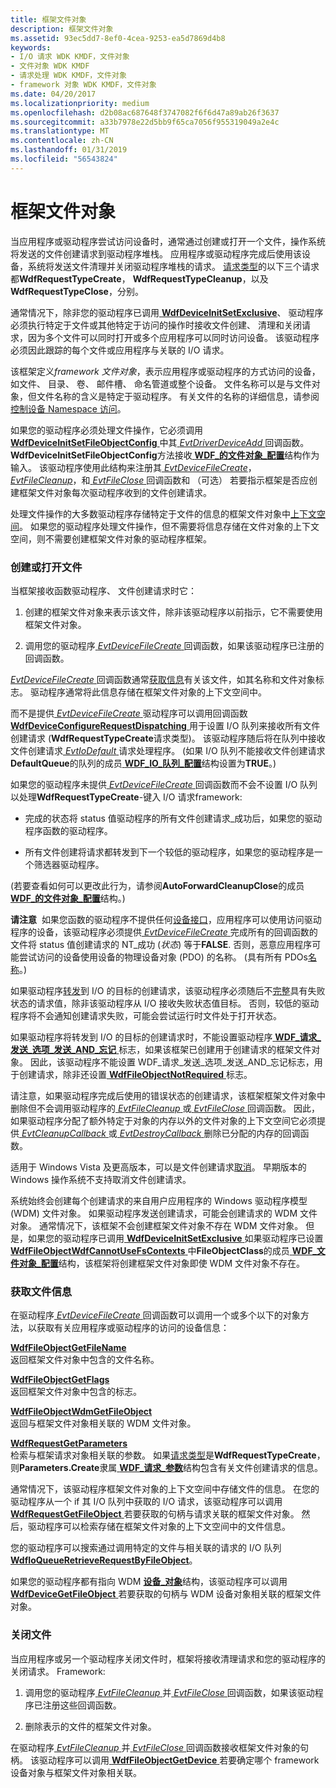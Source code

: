 ```yaml
---
title: 框架文件对象
description: 框架文件对象
ms.assetid: 93ec5dd7-8ef0-4cea-9253-ea5d7869d4b8
keywords:
- I/O 请求 WDK KMDF，文件对象
- 文件对象 WDK KMDF
- 请求处理 WDK KMDF，文件对象
- framework 对象 WDK KMDF，文件对象
ms.date: 04/20/2017
ms.localizationpriority: medium
ms.openlocfilehash: d2b08ac687648f3747082f6f6d47a89ab26f3637
ms.sourcegitcommit: a33b7978e22d5bb9f65ca7056f955319049a2e4c
ms.translationtype: MT
ms.contentlocale: zh-CN
ms.lasthandoff: 01/31/2019
ms.locfileid: "56543824"
---
```

# <a name="framework-file-objects"></a>框架文件对象





当应用程序或驱动程序尝试访问设备时，通常通过创建或打开一个文件，操作系统将发送的文件创建请求到驱动程序堆栈。 应用程序或驱动程序完成后使用该设备，系统将发送文件清理并关闭驱动程序堆栈的请求。 [请求类型](https://msdn.microsoft.com/library/windows/hardware/ff552503)的以下三个请求都**WdfRequestTypeCreate**， **WdfRequestTypeCleanup**，以及**WdfRequestTypeClose**，分别。

通常情况下，除非您的驱动程序已调用[ **WdfDeviceInitSetExclusive**](https://msdn.microsoft.com/library/windows/hardware/ff546097)、 驱动程序必须执行特定于文件或其他特定于访问的操作时接收文件创建、 清理和关闭请求，因为多个文件可以同时打开或多个应用程序可以同时访问设备。 该驱动程序必须因此跟踪的每个文件或应用程序与关联的 I/O 请求。

该框架定义*framework 文件对象*，表示应用程序或驱动程序的方式访问的设备，如文件、 目录、 卷、 邮件槽、 命名管道或整个设备。 文件名称可以是与文件对象，但文件名称的含义是特定于驱动程序。 有关文件的名称的详细信息，请参阅[控制设备 Namespace 访问](https://msdn.microsoft.com/library/windows/hardware/ff542068)。

如果您的驱动程序必须处理文件操作，它必须调用[ **WdfDeviceInitSetFileObjectConfig** ](https://msdn.microsoft.com/library/windows/hardware/ff546107)中其[ *EvtDriverDeviceAdd* ](https://msdn.microsoft.com/library/windows/hardware/ff541693)回调函数。 **WdfDeviceInitSetFileObjectConfig**方法接收[ **WDF\_的文件对象\_配置**](https://msdn.microsoft.com/library/windows/hardware/ff551319)结构作为输入。 该驱动程序使用此结构来注册其[ *EvtDeviceFileCreate*](https://msdn.microsoft.com/library/windows/hardware/ff540868)， [ *EvtFileCleanup*](https://msdn.microsoft.com/library/windows/hardware/ff541700)，和[ *EvtFileClose* ](https://msdn.microsoft.com/library/windows/hardware/ff541702)回调函数和 （可选） 若要指示框架是否应创建框架文件对象每次驱动程序收到的文件创建请求。

处理文件操作的大多数驱动程序存储特定于文件的信息的框架文件对象中[上下文空间](framework-object-context-space.md)。 如果您的驱动程序处理文件操作，但不需要将信息存储在文件对象的上下文空间，则不需要创建框架文件对象的驱动程序框架。

### <a name="creating-or-opening-a-file"></a>创建或打开文件

当框架接收函数驱动程序、 文件创建请求时它：

1.  创建的框架文件对象来表示该文件，除非该驱动程序以前指示，它不需要使用框架文件对象。

2.  调用您的驱动程序[ *EvtDeviceFileCreate* ](https://msdn.microsoft.com/library/windows/hardware/ff540868)回调函数，如果该驱动程序已注册的回调函数。

[ *EvtDeviceFileCreate* ](https://msdn.microsoft.com/library/windows/hardware/ff540868)回调函数通常[获取信息](#obtaining-file-information)有关该文件，如其名称和文件对象标志。 驱动程序通常将此信息存储在框架文件对象的上下文空间中。

而不是提供[ *EvtDeviceFileCreate* ](https://msdn.microsoft.com/library/windows/hardware/ff540868)驱动程序可以调用回调函数[ **WdfDeviceConfigureRequestDispatching** ](https://msdn.microsoft.com/library/windows/hardware/ff545920)用于设置 I/O 队列来接收所有文件创建请求 (**WdfRequestTypeCreate**请求类型)。 该驱动程序随后将在队列中接收文件创建请求[ *EvtIoDefault* ](https://msdn.microsoft.com/library/windows/hardware/ff541757)请求处理程序。 (如果 I/O 队列不能接收文件创建请求**DefaultQueue**的队列的成员[ **WDF\_IO\_队列\_配置**](https://msdn.microsoft.com/library/windows/hardware/ff552359)结构设置为**TRUE**。)

如果您的驱动程序未提供[ *EvtDeviceFileCreate* ](https://msdn.microsoft.com/library/windows/hardware/ff540868)回调函数而不会不设置 I/O 队列以处理**WdfRequestTypeCreate**-键入 I/O 请求framework:

-   完成的状态将 status 值驱动程序的所有文件创建请求\_成功后，如果您的驱动程序函数的驱动程序。

-   所有文件创建将请求都转发到下一个较低的驱动程序，如果您的驱动程序是一个筛选器驱动程序。

(若要查看如何可以更改此行为，请参阅**AutoForwardCleanupClose**的成员[ **WDF\_的文件对象\_配置**](https://msdn.microsoft.com/library/windows/hardware/ff551319)结构。)

**请注意**  如果您函数的驱动程序不提供任何[设备接口](using-device-interfaces.md)，应用程序可以使用访问驱动程序的设备，该驱动程序必须提供[ *EvtDeviceFileCreate* ](https://msdn.microsoft.com/library/windows/hardware/ff540868)完成所有的回调函数的文件将 status 值创建请求的 NT\_成功 (*状态*) 等于**FALSE**. 否则，恶意应用程序可能尝试访问的设备使用设备的物理设备对象 (PDO) 的名称。 (具有所有 PDOs[名称](controlling-device-access-in-kmdf-drivers.md#naming-device-objects-only-when-necessary)。)

 

如果驱动程序[转发](forwarding-i-o-requests.md)到 I/O 的目标的创建请求，该驱动程序必须随后不[完整](completing-i-o-requests.md)具有失败状态的请求值，除非该驱动程序从 I/O 接收失败状态值目标。 否则，较低的驱动程序将不会通知创建请求失败，可能会尝试运行时文件处于打开状态。

如果驱动程序将转发到 I/O 的目标的创建请求时，不能设置驱动程序[ **WDF\_请求\_发送\_选项\_发送\_AND\_忘记** ](https://msdn.microsoft.com/library/windows/hardware/ff552493)标志，如果该框架已创建用于创建请求的框架文件对象。 因此，该驱动程序不能设置 WDF\_请求\_发送\_选项\_发送\_AND\_忘记标志，用于创建请求，除非还设置[ **WdfFileObjectNotRequired** ](https://msdn.microsoft.com/library/windows/hardware/ff551315)标志。

请注意，如果驱动程序完成后使用的错误状态的创建请求，该框架框架文件对象中删除但不会调用驱动程序的[ *EvtFileCleanup* ](https://msdn.microsoft.com/library/windows/hardware/ff541700)或[ *EvtFileClose* ](https://msdn.microsoft.com/library/windows/hardware/ff541702)回调函数。 因此，如果驱动程序分配了额外特定于对象的内存以外的文件对象的上下文空间它必须提供[ *EvtCleanupCallback* ](https://msdn.microsoft.com/library/windows/hardware/ff540840)或[ *EvtDestroyCallback* ](https://msdn.microsoft.com/library/windows/hardware/ff540841)删除已分配的内存的回调函数。

适用于 Windows Vista 及更高版本，可以是文件创建请求[取消](canceling-i-o-requests.md)。 早期版本的 Windows 操作系统不支持取消文件创建请求。

系统始终会创建每个创建请求的来自用户应用程序的 Windows 驱动程序模型 (WDM) 文件对象。 如果驱动程序发送创建请求，可能会创建请求的 WDM 文件对象。 通常情况下，该框架不会创建框架文件对象不存在 WDM 文件对象。 但是，如果您的驱动程序已调用[ **WdfDeviceInitSetExclusive** ](https://msdn.microsoft.com/library/windows/hardware/ff546097)如果驱动程序已设置[ **WdfFileObjectWdfCannotUseFsContexts** ](https://msdn.microsoft.com/library/windows/hardware/ff551315)中**FileObjectClass**的成员[ **WDF\_文件对象\_配置**](https://msdn.microsoft.com/library/windows/hardware/ff551319)结构，该框架将创建框架文件对象即使 WDM 文件对象不存在。

### <a href="" id="obtaining-file-information"></a> 获取文件信息

在驱动程序[ *EvtDeviceFileCreate* ](https://msdn.microsoft.com/library/windows/hardware/ff540868)回调函数可以调用一个或多个以下的对象方法，以获取有关应用程序或驱动程序的访问的设备信息：

<a href="" id="---------wdffileobjectgetfilename--------"></a>[**WdfFileObjectGetFileName**](https://msdn.microsoft.com/library/windows/hardware/ff547310)  
返回框架文件对象中包含的文件名称。

<a href="" id="---------wdffileobjectgetflags--------"></a>[**WdfFileObjectGetFlags**](https://msdn.microsoft.com/library/windows/hardware/ff547316)  
返回框架文件对象中包含的标志。

<a href="" id="---------wdffileobjectwdmgetfileobject--------"></a>[**WdfFileObjectWdmGetFileObject**](https://msdn.microsoft.com/library/windows/hardware/ff547324)  
返回与框架文件对象相关联的 WDM 文件对象。

<a href="" id="---------wdfrequestgetparameters--------"></a>[**WdfRequestGetParameters**](https://msdn.microsoft.com/library/windows/hardware/ff549969)  
检索与框架请求对象相关联的参数。 如果[请求类型](https://msdn.microsoft.com/library/windows/hardware/ff552503)是**WdfRequestTypeCreate**，则**Parameters.Create**隶属[ **WDF\_请求\_参数**](https://msdn.microsoft.com/library/windows/hardware/ff552472)结构包含有关文件创建请求的信息。

通常情况下，该驱动程序框架文件对象的上下文空间中存储文件的信息。 在您的驱动程序从一个 if 其 I/O 队列中获取的 I/O 请求，该驱动程序可以调用[ **WdfRequestGetFileObject** ](https://msdn.microsoft.com/library/windows/hardware/ff549963)若要获取的句柄与请求关联的框架文件对象。 然后，驱动程序可以检索存储在框架文件对象的上下文空间中的文件信息。

您的驱动程序可以搜索通过调用特定的文件与相关联的请求的 I/O 队列[ **WdfIoQueueRetrieveRequestByFileObject**](https://msdn.microsoft.com/library/windows/hardware/ff548470)。

如果您的驱动程序都有指向 WDM [**设备\_对象**](https://msdn.microsoft.com/library/windows/hardware/ff543147)结构，该驱动程序可以调用[ **WdfDeviceGetFileObject** ](https://msdn.microsoft.com/library/windows/hardware/ff546007)若要获取的句柄与 WDM 设备对象相关联的框架文件对象。

### <a name="closing-a-file"></a>关闭文件

当应用程序或另一个驱动程序关闭文件时，框架将接收清理请求和您的驱动程序的关闭请求。 Framework:

1.  调用您的驱动程序[ *EvtFileCleanup* ](https://msdn.microsoft.com/library/windows/hardware/ff541700)并[ *EvtFileClose* ](https://msdn.microsoft.com/library/windows/hardware/ff541702)回调函数，如果该驱动程序已注册这些回调函数。

2.  删除表示的文件的框架文件对象。

在驱动程序[ *EvtFileCleanup* ](https://msdn.microsoft.com/library/windows/hardware/ff541700)并[ *EvtFileClose* ](https://msdn.microsoft.com/library/windows/hardware/ff541702)回调函数接收框架文件对象的句柄。 该驱动程序可以调用[ **WdfFileObjectGetDevice** ](https://msdn.microsoft.com/library/windows/hardware/ff547302)若要确定哪个 framework 设备对象与框架文件对象相关联。

 

 





